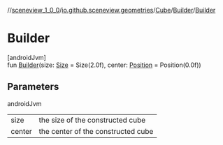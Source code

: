 //[sceneview_1_0_0](../../../../index.md)/[io.github.sceneview.geometries](../../index.md)/[Cube](../index.md)/[Builder](index.md)/[Builder](-builder.md)

# Builder

[androidJvm]\
fun [Builder](-builder.md)(size: [Size](../../../io.github.sceneview.math/index.md#1872733609%2FClasslikes%2F-602047187) = Size(2.0f), center: [Position](../../../io.github.sceneview.math/index.md#945960193%2FClasslikes%2F-602047187) = Position(0.0f))

## Parameters

androidJvm

| | |
|---|---|
| size | the size of the constructed cube |
| center | the center of the constructed cube |
